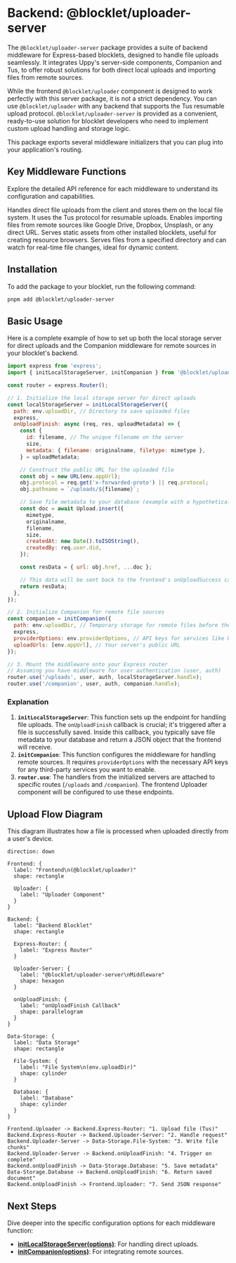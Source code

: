 # Backend: @blocklet/uploader-server

The `@blocklet/uploader-server` package provides a suite of backend middleware for Express-based blocklets, designed to handle file uploads seamlessly. It integrates Uppy's server-side components, Companion and Tus, to offer robust solutions for both direct local uploads and importing files from remote sources.

While the frontend `@blocklet/uploader` component is designed to work perfectly with this server package, it is not a strict dependency. You can use `@blocklet/uploader` with any backend that supports the Tus resumable upload protocol. `@blocklet/uploader-server` is provided as a convenient, ready-to-use solution for blocklet developers who need to implement custom upload handling and storage logic.

This package exports several middleware initializers that you can plug into your application's routing.

## Key Middleware Functions

Explore the detailed API reference for each middleware to understand its configuration and capabilities.

<x-cards data-columns="2">
  <x-card data-title="initLocalStorageServer(options)" data-icon="lucide:server" data-href="/api-reference/uploader-server/local-storage">
    Handles direct file uploads from the client and stores them on the local file system. It uses the Tus protocol for resumable uploads.
  </x-card>
  <x-card data-title="initCompanion(options)" data-icon="lucide:link-2" data-href="/api-reference/uploader-server/companion">
    Enables importing files from remote sources like Google Drive, Dropbox, Unsplash, or any direct URL.
  </x-card>
  <x-card data-title="initStaticResourceMiddleware(options)" data-icon="lucide:folder" data-href="/api-reference/uploader-server/static-resource">
    Serves static assets from other installed blocklets, useful for creating resource browsers.
  </x-card>
  <x-card data-title="initDynamicResourceMiddleware(options)" data-icon="lucide:folder-sync" data-href="/api-reference/uploader-server/dynamic-resource">
    Serves files from a specified directory and can watch for real-time file changes, ideal for dynamic content.
  </x-card>
</x-cards>

## Installation

To add the package to your blocklet, run the following command:

```bash
pnpm add @blocklet/uploader-server
```

## Basic Usage

Here is a complete example of how to set up both the local storage server for direct uploads and the Companion middleware for remote sources in your blocklet's backend.

```javascript
import express from 'express';
import { initLocalStorageServer, initCompanion } from '@blocklet/uploader-server';

const router = express.Router();

// 1. Initialize the local storage server for direct uploads
const localStorageServer = initLocalStorageServer({
  path: env.uploadDir, // Directory to save uploaded files
  express,
  onUploadFinish: async (req, res, uploadMetadata) => {
    const {
      id: filename, // The unique filename on the server
      size,
      metadata: { filename: originalname, filetype: mimetype },
    } = uploadMetadata;

    // Construct the public URL for the uploaded file
    const obj = new URL(env.appUrl);
    obj.protocol = req.get('x-forwarded-proto') || req.protocol;
    obj.pathname = `/uploads/${filename}`;

    // Save file metadata to your database (example with a hypothetical Upload model)
    const doc = await Upload.insert({
      mimetype,
      originalname,
      filename,
      size,
      createdAt: new Date().toISOString(),
      createdBy: req.user.did,
    });

    const resData = { url: obj.href, ...doc };

    // This data will be sent back to the frontend's onUploadSuccess callback
    return resData;
  },
});

// 2. Initialize Companion for remote file sources
const companion = initCompanion({
  path: env.uploadDir, // Temporary storage for remote files before they are uploaded
  express,
  providerOptions: env.providerOptions, // API keys for services like Unsplash, Google Drive, etc.
  uploadUrls: [env.appUrl], // Your server's public URL
});

// 3. Mount the middleware onto your Express router
// Assuming you have middleware for user authentication (user, auth)
router.use('/uploads', user, auth, localStorageServer.handle);
router.use('/companion', user, auth, companion.handle);
```

### Explanation

1.  **`initLocalStorageServer`**: This function sets up the endpoint for handling file uploads. The `onUploadFinish` callback is crucial; it's triggered after a file is successfully saved. Inside this callback, you typically save file metadata to your database and return a JSON object that the frontend will receive.
2.  **`initCompanion`**: This function configures the middleware for handling remote sources. It requires `providerOptions` with the necessary API keys for any third-party services you want to enable.
3.  **`router.use`**: The handlers from the initialized servers are attached to specific routes (`/uploads` and `/companion`). The frontend Uploader component will be configured to use these endpoints.

## Upload Flow Diagram

This diagram illustrates how a file is processed when uploaded directly from a user's device.

```d2
direction: down

Frontend: {
  label: "Frontend\n(@blocklet/uploader)"
  shape: rectangle

  Uploader: {
    label: "Uploader Component"
  }
}

Backend: {
  label: "Backend Blocklet"
  shape: rectangle

  Express-Router: {
    label: "Express Router"
  }

  Uploader-Server: {
    label: "@blocklet/uploader-server\nMiddleware"
    shape: hexagon
  }

  onUploadFinish: {
    label: "onUploadFinish Callback"
    shape: parallelogram
  }
}

Data-Storage: {
  label: "Data Storage"
  shape: rectangle

  File-System: {
    label: "File System\n(env.uploadDir)"
    shape: cylinder
  }

  Database: {
    label: "Database"
    shape: cylinder
  }
}

Frontend.Uploader -> Backend.Express-Router: "1. Upload file (Tus)"
Backend.Express-Router -> Backend.Uploader-Server: "2. Handle request"
Backend.Uploader-Server -> Data-Storage.File-System: "3. Write file chunks"
Backend.Uploader-Server -> Backend.onUploadFinish: "4. Trigger on complete"
Backend.onUploadFinish -> Data-Storage.Database: "5. Save metadata"
Data-Storage.Database -> Backend.onUploadFinish: "6. Return saved document"
Backend.onUploadFinish -> Frontend.Uploader: "7. Send JSON response"

```

## Next Steps

Dive deeper into the specific configuration options for each middleware function:

-   **[initLocalStorageServer(options)](./api-reference-uploader-server-local-storage.md)**: For handling direct uploads.
-   **[initCompanion(options)](./api-reference-uploader-server-companion.md)**: For integrating remote sources.